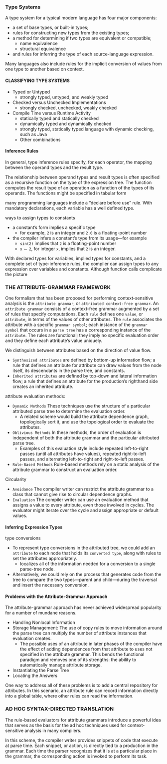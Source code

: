 ### Type Systems
A type system for a typical modern language has four major components:
- a set of base types, or built-in types;
- rules for constructing new types from the existing types;
- a method for determining if two types are equivalent or compatible;
    - name equivalence
    - structural equivalence
- and rules for inferring the type of each source-language expression.

Many languages also include rules for the implicit conversion of values from one type to another based on context.

#### CLASSIFYING TYPE SYSTEMS
- Typed or Untyped
    - strongly typed, untyped, and weakly typed
- Checked versus Unchecked Implementations
    - strongly checked, unchecked, weakly checked
- Compile Time versus Runtime Activity
    - statically typed and statically checked
    - dynamically typed and dynamically checked
    - strongly typed, statically typed language with dynamic checking, such as Java
    - Other combinations

#### Inference Rules
In general, type inference rules specify, for each operator, the mapping between the operand types and the result type.

The relationship between operand types and result types is often specified as a recursive function on the type of the expression tree. The function computes the result type of an operation as a function of the types of its operands. The functions might be specified in tabular form

many programming languages include a “declare before use” rule. With mandatory declarations, each variable has a well defined type.

ways to assign types to constants
- a constant’s form implies a specific type
    - for example, `2` is an integer and `2.0` is a floating-point number
- the compiler infers a constant’s type from its usage—for example
    - `sin(2)` implies that `2` is a floating-point number
    - `x ⟵ 2`, for integer `x`, implies that `2` is an integer.

With declared types for variables, implied types for constants, and a complete set of type-inference rules, the compiler can assign types to any expression over variables and constants. Although function calls complicate the picture

### THE ATTRIBUTE-GRAMMAR FRAMEWORK
One formalism that has been proposed for performing context-sensitive analysis is the `attribute grammar`, or `attributed context-free grammar`. An `attribute grammar` consists of a context-free grammar augmented by a set of rules that specify computations. Each `rule` defines one `value`, or `attribute`, in terms of the values of other attributes. The `rule` associates the attribute with a specific `grammar symbol`; each instance of the `grammar symbol` that occurs in a `parse tree` has a corresponding instance of the `attribute`. The rules are functional; they imply no specific evaluation order and they define each attribute’s value uniquely.

We distinguish between attributes based on the direction of value flow.
- `Synthesized attributes` are defined by bottom-up information flow; a rule that defines an attribute for attribute can draw values from the node itself, its descendants in the parse tree, and constants.
- `Inherited attributes` are defined by top-down and lateral information flow; a rule that defines an attribute for the production’s righthand side creates an inherited attribute.

attribute evaluation methods:
- `Dynamic Methods` These techniques use the structure of a particular attributed parse tree to determine the evaluation order.
    - A related scheme would build the attribute dependence graph, topologically sort it, and use the topological order to evaluate the attributes.
- `Oblivious Methods` In these methods, the order of evaluation is independent of both the attribute grammar and the particular attributed parse tree.
    - Examples of this evaluation style include repeated left-to-right passes (until all attributes have values), repeated right-to-left passes, and alternating left-to-right and right-to-left passes.
- `Rule-Based Methods` Rule-based methods rely on a static analysis of the attribute grammar to construct an evaluation order.

Circularity
- `Avoidance` The compiler writer can restrict the attribute grammar to a class that cannot give rise to circular dependence graphs.
- `Evaluation` The compiler writer can use an evaluation method that assigns a value to every attribute, even those involved in cycles. The evaluator might iterate over the cycle and assign appropriate or default values.

#### Inferring Expression Types
type conversions
- To represent type conversions in the attributed tree, we could add an `attribute` to each node that holds its `converted type`, along with rules to set the attributes appropriately.
    - localizes all of the information needed for a conversion to a single parse-tree node.
- Alternatively, we could rely on the process that generates code from the tree to compare the two types—parent and child—during the traversal and insert the necessary conversion.

#### Problems with the Attribute-Grammar Approach
The attribute-grammar approach has never achieved widespread popularity for a number of mundane reasons.
- Handling Nonlocal Information
- Storage Management: The use of copy rules to move information around the parse tree can multiply the number of attribute instances that evaluation creates.
    - The possible uses of an attribute in later phases of the compiler have the effect of adding dependences from that attribute to uses not specified in the attribute grammar. This bends the functional paradigm and removes one of its strengths: the ability to automatically manage attribute storage.
- Instantiating the Parse Tree
- Locating the Answers

One way to address all of these problems is to add a central repository for attributes. In this scenario, an attribute rule can record information directly into a global table, where other rules can read the information.

### AD HOC SYNTAX-DIRECTED TRANSLATION
The rule-based evaluators for attribute grammars introduce a powerful idea that serves as the basis for the ad hoc techniques used for context-sensitive analysis in many compilers.

In this scheme, the compiler writer provides snippets of code that execute
at parse time. Each snippet, or action, is directly tied to a production in the
grammar. Each time the parser recognizes that it is at a particular place in the
grammar, the corresponding action is invoked to perform its task.

